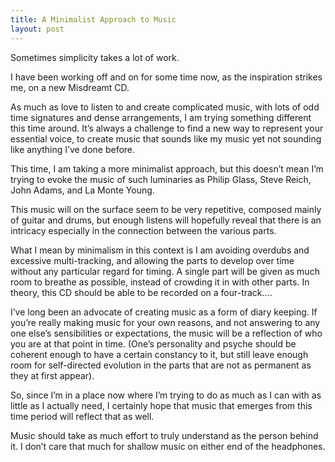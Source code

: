 ```yaml
---
title: A Minimalist Approach to Music
layout: post
---
```


Sometimes simplicity takes a lot of work.

I have been working off and on for some time now, as the inspiration strikes me, on a new Misdreamt CD.

As much as love to listen to and create complicated music, with lots of odd time signatures and dense arrangements, I am trying something different this time around. It’s always a challenge to find a new way to represent your essential voice, to create music that sounds like my music yet not sounding like anything I’ve done before.

This time, I am taking a more minimalist approach, but this doesn’t mean I’m trying to evoke the music of such luminaries as Philip Glass, Steve Reich, John Adams, and La Monte Young.

This music will on the surface seem to be very repetitive, composed mainly of guitar and drums, but enough listens will hopefully reveal that there is an intricacy especially in the connection between the various parts.

What I mean by minimalism in this context is I am avoiding overdubs and excessive multi-tracking, and allowing the parts to develop over time without any particular regard for timing. A single part will be given as much room to breathe as possible, instead of crowding it in with other parts. In theory, this CD should be able to be recorded on a four-track….

I’ve long been an advocate of creating music as a form of diary keeping. If you’re really making music for your own reasons, and not answering to any one else’s sensibilities or expectations, the music will be a reflection of who you are at that point in time. (One’s personality and psyche should be coherent enough to have a certain constancy to it, but still leave enough room for self-directed evolution in the parts that are not as permanent as they at first appear).

So, since I’m in a place now where I’m trying to do as much as I can with as little as I actually need, I certainly hope that music that emerges from this time period will reflect that as well.

Music should take as much effort to truly understand as the person behind it. I don’t care that much for shallow music on either end of the headphones.
